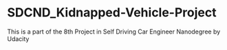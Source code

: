 # SDCND_Kidnapped-Vehicle-Project
This is a part of the 8th Project in Self Driving Car Engineer Nanodegree by Udacity
